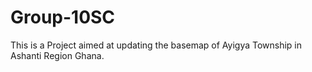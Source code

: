 # Group-10SC
This is a Project aimed at updating the basemap of Ayigya Township in Ashanti Region Ghana.
